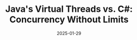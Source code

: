 ---
title: "Java's Virtual Threads vs. C#: Concurrency Without Limits"
date: "2025-01-29"
presenter: "Matt Parker"
summary: "Matt Parker explores Java's recent introduction of virtual threads for HTTP concurrency, which overcomes the traditional limit of 200 concurrent threads. He contrasts this new approach with C#'s asynchronous model that efficiently handles high volumes of requests, highlighting the evolving landscape of concurrency in modern programming."
tags: ["Java", "Virtual Threads", "Concurrency", "HTTP", "csharp", ".NET", "async/await"]
slides: "https://spring.io/blog/2022/10/11/embracing-virtual-threads"
videoUrl: "https://sswcom-my.sharepoint.com/:v:/r/personal/samwagner_ssw_com_au/Documents/Recordings/%F0%9F%8E%B1%20Knowledge%20sharing%20-%20Sam,%20Jack%20and%20Matt%20%F0%9F%A7%A0-20250129_123416-Meeting%20Recording.mp4?csf=1&web=1&e=iGQRW8&nav=eyJyZWZlcnJhbEluZm8iOnsicmVmZXJyYWxBcHAiOiJTdHJlYW1XZWJBcHAiLCJyZWZlcnJhbFZpZXciOiJTaGFyZURpYWxvZy1MaW5rIiwicmVmZXJyYWxBcHBQbGF0Zm9ybSI6IldlYiIsInJlZmVycmFsTW9kZSI6InZpZXcifX0%3D"
---